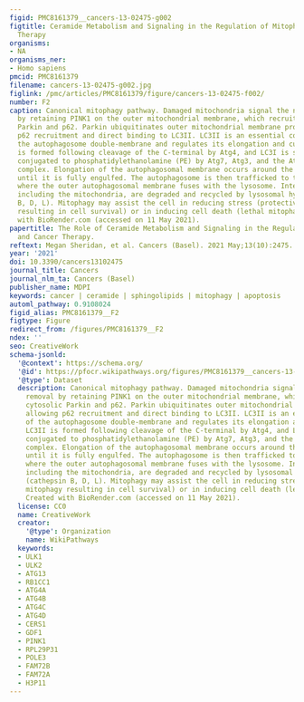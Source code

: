 ```yaml
---
figid: PMC8161379__cancers-13-02475-g002
figtitle: Ceramide Metabolism and Signaling in the Regulation of Mitophagy and Cancer
  Therapy
organisms:
- NA
organisms_ner:
- Homo sapiens
pmcid: PMC8161379
filename: cancers-13-02475-g002.jpg
figlink: /pmc/articles/PMC8161379/figure/cancers-13-02475-f002/
number: F2
caption: Canonical mitophagy pathway. Damaged mitochondria signal the need for removal
  by retaining PINK1 on the outer mitochondrial membrane, which recruits cytosolic
  Parkin and p62. Parkin ubiquitinates outer mitochondrial membrane proteins, allowing
  p62 recruitment and direct binding to LC3II. LC3II is an essential component of
  the autophagosome double-membrane and regulates its elongation and curvature. LC3II
  is formed following cleavage of the C-terminal by Atg4, and LC3I is subsequently
  conjugated to phosphatidylethanolamine (PE) by Atg7, Atg3, and the Atg5-Atg12-Atg16
  complex. Elongation of the autophagosomal membrane occurs around the mitochondria
  until it is fully engulfed. The autophagosome is then trafficked to the lysosome,
  where the outer autophagosomal membrane fuses with the lysosome. Internal components,
  including the mitochondria, are degraded and recycled by lysosomal hydrolases (cathepsin
  B, D, L). Mitophagy may assist the cell in reducing stress (protective mitophagy
  resulting in cell survival) or in inducing cell death (lethal mitophagy). Created
  with BioRender.com (accessed on 11 May 2021).
papertitle: The Role of Ceramide Metabolism and Signaling in the Regulation of Mitophagy
  and Cancer Therapy.
reftext: Megan Sheridan, et al. Cancers (Basel). 2021 May;13(10):2475.
year: '2021'
doi: 10.3390/cancers13102475
journal_title: Cancers
journal_nlm_ta: Cancers (Basel)
publisher_name: MDPI
keywords: cancer | ceramide | sphingolipids | mitophagy | apoptosis
automl_pathway: 0.9108024
figid_alias: PMC8161379__F2
figtype: Figure
redirect_from: /figures/PMC8161379__F2
ndex: ''
seo: CreativeWork
schema-jsonld:
  '@context': https://schema.org/
  '@id': https://pfocr.wikipathways.org/figures/PMC8161379__cancers-13-02475-g002.html
  '@type': Dataset
  description: Canonical mitophagy pathway. Damaged mitochondria signal the need for
    removal by retaining PINK1 on the outer mitochondrial membrane, which recruits
    cytosolic Parkin and p62. Parkin ubiquitinates outer mitochondrial membrane proteins,
    allowing p62 recruitment and direct binding to LC3II. LC3II is an essential component
    of the autophagosome double-membrane and regulates its elongation and curvature.
    LC3II is formed following cleavage of the C-terminal by Atg4, and LC3I is subsequently
    conjugated to phosphatidylethanolamine (PE) by Atg7, Atg3, and the Atg5-Atg12-Atg16
    complex. Elongation of the autophagosomal membrane occurs around the mitochondria
    until it is fully engulfed. The autophagosome is then trafficked to the lysosome,
    where the outer autophagosomal membrane fuses with the lysosome. Internal components,
    including the mitochondria, are degraded and recycled by lysosomal hydrolases
    (cathepsin B, D, L). Mitophagy may assist the cell in reducing stress (protective
    mitophagy resulting in cell survival) or in inducing cell death (lethal mitophagy).
    Created with BioRender.com (accessed on 11 May 2021).
  license: CC0
  name: CreativeWork
  creator:
    '@type': Organization
    name: WikiPathways
  keywords:
  - ULK1
  - ULK2
  - ATG13
  - RB1CC1
  - ATG4A
  - ATG4B
  - ATG4C
  - ATG4D
  - CERS1
  - GDF1
  - PINK1
  - RPL29P31
  - POLE3
  - FAM72B
  - FAM72A
  - H3P11
---
```

